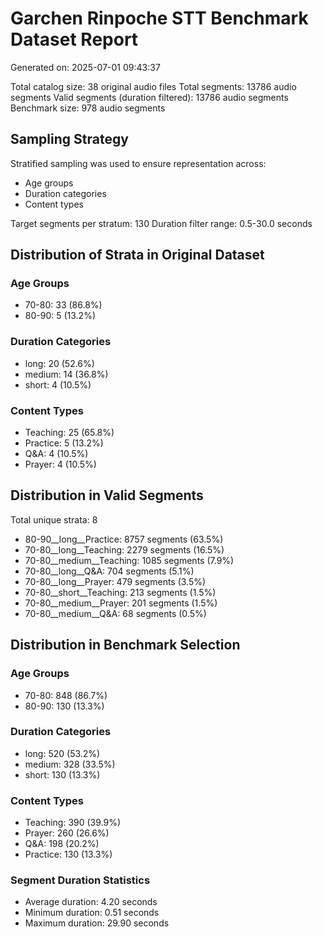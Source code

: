 # Garchen Rinpoche STT Benchmark Dataset Report

Generated on: 2025-07-01 09:43:37

Total catalog size: 38 original audio files
Total segments: 13786 audio segments
Valid segments (duration filtered): 13786 audio segments
Benchmark size: 978 audio segments

## Sampling Strategy

Stratified sampling was used to ensure representation across:
- Age groups
- Duration categories
- Content types

Target segments per stratum: 130
Duration filter range: 0.5-30.0 seconds

## Distribution of Strata in Original Dataset

### Age Groups
- 70-80: 33 (86.8%)
- 80-90: 5 (13.2%)

### Duration Categories
- long: 20 (52.6%)
- medium: 14 (36.8%)
- short: 4 (10.5%)

### Content Types
- Teaching: 25 (65.8%)
- Practice: 5 (13.2%)
- Q&A: 4 (10.5%)
- Prayer: 4 (10.5%)

## Distribution in Valid Segments

Total unique strata: 8

- 80-90__long__Practice: 8757 segments (63.5%)
- 70-80__long__Teaching: 2279 segments (16.5%)
- 70-80__medium__Teaching: 1085 segments (7.9%)
- 70-80__long__Q&A: 704 segments (5.1%)
- 70-80__long__Prayer: 479 segments (3.5%)
- 70-80__short__Teaching: 213 segments (1.5%)
- 70-80__medium__Prayer: 201 segments (1.5%)
- 70-80__medium__Q&A: 68 segments (0.5%)

## Distribution in Benchmark Selection

### Age Groups
- 70-80: 848 (86.7%)
- 80-90: 130 (13.3%)

### Duration Categories
- long: 520 (53.2%)
- medium: 328 (33.5%)
- short: 130 (13.3%)

### Content Types
- Teaching: 390 (39.9%)
- Prayer: 260 (26.6%)
- Q&A: 198 (20.2%)
- Practice: 130 (13.3%)

### Segment Duration Statistics
- Average duration: 4.20 seconds
- Minimum duration: 0.51 seconds
- Maximum duration: 29.90 seconds
